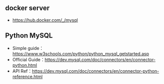 
## docker server
* https://hub.docker.com/_/mysql

## Python MySQL
* Simple guide：https://www.w3schools.com/python/python_mysql_getstarted.asp
* Official Guide：https://dev.mysql.com/doc/connectors/en/connector-python.html
* API Ref：https://dev.mysql.com/doc/connectors/en/connector-python-reference.html